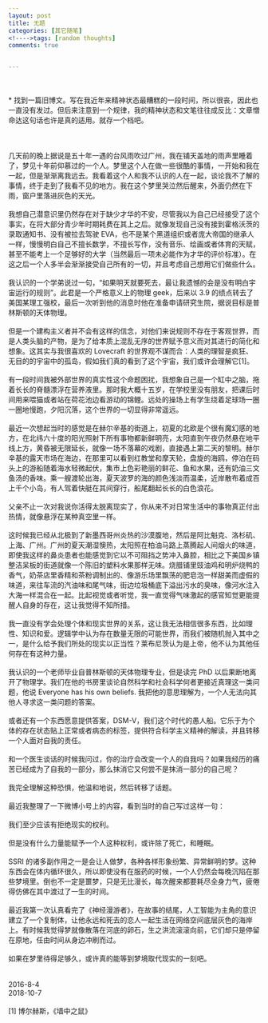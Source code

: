 ```yaml
---
layout: post
title: 无题
categories: [其它随笔]
<!---->tags: [random thoughts]
comments: true


---
```

<br>
<br>
* 找到一篇旧博文。写在我近年来精神状态最糟糕的一段时间，所以很丧，因此也一直没有发过。但后来注意到一个规律，我的精神状态和文笔往往成反比：文章憎命达这句话也许是真的适用。就存一个档吧。
<br>
<br>
<br>
<br> 几天前的晚上据说是五十年一遇的台风雨吹过广州，我在铺天盖地的雨声里睡着了，梦见十年前仰慕过的一个人。梦里这个人在做一些很酷的事情，一开始和我在一起，但是渐渐离我远去。我看着这个人和我不认识的人在一起，谈论我不了解的事情，终于走到了我看不见的地方。我在这个梦里哭泣然后醒来，外面仍然在下雨，窗户里落进灰色的天光。
<br>
<br>我想自己潜意识里仍然存在对于缺少才华的不安，尽管我以为自己已经接受了这个事实，在将大部分青少年时期耗费在其上之后。就像发现自己没有接到霍格沃茨的录取通知书、没有被拉去驾驶 EVA，也不是某个黑道组织或者庞大帝国的继承人一样，慢慢明白自己不擅长数学，不擅长写作，没有音乐、绘画或者体育的天赋，甚至不能考上一个足够好的大学（当然最后一项未必能作为才华的评价标准）。在这之后一个人多半会渐渐接受自己所有的一切，并且考虑自己想用它们做些什么。
<br>
<br>我认识的一个学弟说过一句，“如果明天就要死去，最让我遗憾的会是没有明白宇宙运行的规则”。此君是一个严格意义上的物理 geek，后来以 3.9 的绩点转去了美国某理工强校，最后一次听到他的消息时他在准备申请研究生院，据说目标是普林斯顿的天体物理。 
<br>
<br>但是一个建构主义者并不会有这样的信念，对他们来说规则不存在于客观世界，而是人类头脑的产物，是为了给本质上混乱无序的世界赋予意义而对其进行的简化和想象。这其实与我很喜欢的 Lovecraft 的世界观不谋而合：人类的理智是疯狂、无目的的宇宙中的孤岛，假如我们真的看到了这个宇宙，我们或许会理解它[1]。
<br>
<br>有一段时间我被外部世界的真实性这个命题困扰，我想象自己是一个缸中之脑，拖着长长的脊髓漂浮在营养液里。那时我大概十五岁，在学校里没有朋友，把课后时间用来喂猫或者站在荷花池边看游动的锦鲤。远处的操场上有学生绕着足球场一圈一圈地慢跑，夕阳沉落，这个世界的一切显得非常遥远。
<br>
<br>最近一次想起当时的感觉是在赫尔辛基的街道上，初夏的北欧是个很有魔幻感的地方，在北纬六十度的阳光照射下所有事物都新鲜明亮，太阳直到午夜仍然悬在地平线上方，黄昏被无限延长，就像一场不落幕的戏剧，直接遇上第二天的黎明。赫尔辛基的露天市场在海边，在那里可以看到红教堂和摩天轮，盘旋的海鸥，停泊在码头上的游船随着海水轻微起伏，集市上色彩艳丽的鲜花、鱼和水果，还有奶油三文鱼汤的香味。乘一艘渡轮出海，夏天波罗的海的颜色浅淡而温柔，近岸散布着成百上千个小岛，有人驾着快艇在其间穿行，船尾翻起长长的白色浪花。
<br>
<br>父亲不止一次对我说你活得太脱离现实了，你从来不对日常生活中的事物真正付出热情，就像悬浮在某种真空里一样。
<br>
<br>这时候我已经从北极到了新墨西哥州炎热的沙漠腹地，然后是阿比魁克、洛杉矶、上海、广州。广州的夏天潮湿懊热，太阳照在柏油马路上蒸腾起人间烟火的味道，即使我这样的鼻炎患者也能感觉到它以不可阻挡之势冲入鼻腔，相比之下美国乡镇整洁呆板的街道就像一个陈旧的塑料水果那样无味。烧腊铺里豉油鸡和明炉烧鸭的香气，奶茶店里香精和茶粉调制出的、像游乐场里飘荡的肥皂泡一样甜美而虚假的味道，来往车流的汽油味和尾气味，街边垃圾桶底下溢出污水的臭味，像河水注入大海一样混合在一起。比起视觉或者听觉，我一直觉得气味激起的感官知觉更能提醒人自身的存在，这让我觉得不知所措。
<br>
<br>我一直没有学会处理个体和现实世界的关系，这让我无法相信很多东西，比如理性、知识和爱。逻辑学中认为存在数量无限的可能世界，而我们被随机抛入其中之一，是什么给予我们所处的现实以正当性？莱布尼茨认为是上帝，他不认为其他任何存在有这种力量。
<br>
<br>我认识的一个老师毕业自普林斯顿的天体物理专业，但是读完 PhD 以后果断地离开了物理学。我们在他的书房里谈论自然科学和社会科学何者更接近真理这一类问题，他说 Everyone has his own beliefs. 我把他的意思理解为，一个人无法向其他人寻求这一类问题的答案。
<br>
<br>或者还有一个东西愿意提供答案，DSM-V，我们这个时代的愚人船。它乐于为个体的存在状态贴上正常或者病态的标签，提供符合科学主义精神的解读，并且转移一个人面对自我的责任。
<br>
<br>和一个医生谈话的时候我问过，你的治疗会改变一个人的自我吗？如果我经历的痛苦已经成为了自我的一部分，那么抹消它又何尝不是抹消一部分的自己呢？
<br>
<br>我完全理解这种恐惧，他温和地说，然后转移了话题。
<br>
<br>最近我整理了一下微博小号上的内容，看到当时的自己写过这样一句：
<br>
<br>我们至少应该有拒绝现实的权利。
<br>
<br>但是没有什么力量能赋予一个人这种权利，或许除了死亡，和睡眠。
<br>
<br>SSRI 的诸多副作用之一是会让人做梦，各种各样形象纷繁、异常鲜明的梦。这种东西会在体内循环很久，所以即使没有在服药的时候，一个人仍然会每晚沉陷在那些梦境里。倒也不一定是噩梦，只是无比漫长，每次醒来都要耗尽全身力气，疲倦得仿佛在其中渡过了一生的时间。
<br> 
<br>最近我第一次认真看完了《神经漫游者》，在故事的结尾，人工智能为主角的意识建立了一个复制体，让他永远和死去的恋人一起生活在网络空间底层灰色的海岸上。有时候我觉得梦就像散落在河底的卵石，生之洪流滚滚向前，它们却只是停留在原地，任由时间从身边冲刷而过。
<br>
<br>如果在梦里待得足够久，或许真的能等到梦境取代现实的一刻吧。
<br>
<br>
<br>2016-8-4
<br>2018-10-7
<br>
<br>[1] 博尔赫斯，《墙中之鼠》
<br>
<br>
<br>
<br>
<br>
<br>
<br>
<br>


